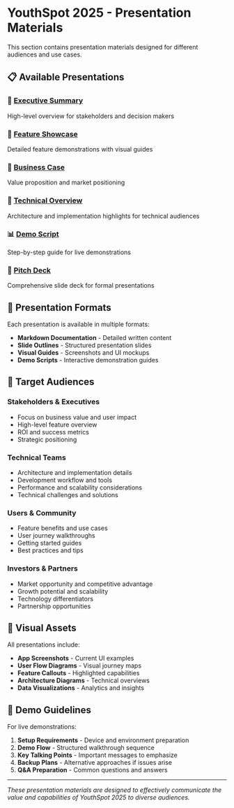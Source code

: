 # YouthSpot 2025 - Presentation Materials

This section contains presentation materials designed for different audiences and use cases.

## 📋 Available Presentations

### 🎯 [Executive Summary](./executive-summary.md)
High-level overview for stakeholders and decision makers

### 🎨 [Feature Showcase](./feature-showcase.md)
Detailed feature demonstrations with visual guides

### 💼 [Business Case](./business-case.md)
Value proposition and market positioning

### 🔧 [Technical Overview](./technical-overview.md)
Architecture and implementation highlights for technical audiences

### 📊 [Demo Script](./demo-script.md)
Step-by-step guide for live demonstrations

### 🎪 [Pitch Deck](./pitch-deck.md)
Comprehensive slide deck for formal presentations

## 🎯 Presentation Formats

Each presentation is available in multiple formats:
- **Markdown Documentation** - Detailed written content
- **Slide Outlines** - Structured presentation slides
- **Visual Guides** - Screenshots and UI mockups
- **Demo Scripts** - Interactive demonstration guides

## 👥 Target Audiences

### Stakeholders & Executives
- Focus on business value and user impact
- High-level feature overview
- ROI and success metrics
- Strategic positioning

### Technical Teams
- Architecture and implementation details
- Development workflow and tools
- Performance and scalability considerations
- Technical challenges and solutions

### Users & Community
- Feature benefits and use cases
- User journey walkthroughs
- Getting started guides
- Best practices and tips

### Investors & Partners
- Market opportunity and competitive advantage
- Growth potential and scalability
- Technology differentiators
- Partnership opportunities

## 🎨 Visual Assets

All presentations include:
- **App Screenshots** - Current UI examples
- **User Flow Diagrams** - Visual journey maps
- **Feature Callouts** - Highlighted capabilities
- **Architecture Diagrams** - Technical overviews
- **Data Visualizations** - Analytics and insights

## 📱 Demo Guidelines

For live demonstrations:
1. **Setup Requirements** - Device and environment preparation
2. **Demo Flow** - Structured walkthrough sequence
3. **Key Talking Points** - Important messages to emphasize
4. **Backup Plans** - Alternative approaches if issues arise
5. **Q&A Preparation** - Common questions and answers

---

*These presentation materials are designed to effectively communicate the value and capabilities of YouthSpot 2025 to diverse audiences.*
